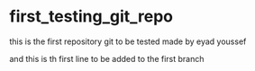 # first_testing_git_repo
this is the first repository git to be tested  made by eyad youssef  



and this is th first line to be added to the first branch 
